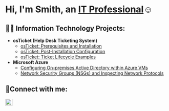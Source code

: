 <h1>Hi, I'm Smith, an <a href="https://linkedin.com/in/Louie-Sm">IT Professional</a>☺</h1>

<h2>👨‍💻 Information Technology Projects:</h2>

- <b>osTicket (Help Desk Ticketing System)</b>
  - [osTicket: Prerequisites and Installation](https://github.com/Louie-Sm/osTicket-Prerequisites-and-Installation)
  - [osTicket: Post-Installation Configuration](https://github.com/Louie-Sm/osTicket-Post-Installation-Configuration)
  - [osTicket: Ticket Lifecycle Examples](https://github.com/Louie-Sm/osTicket-Lifecycle-Examples)
- <b>Microsoft Azure</b>
  - [Configuring On-premises Active Directory within Azure VMs](https://github.com/Louie-Sm/Configuring-Active-Directory-on-Prem-within-Azure-VMs)
  - [Network Security Groups (NSGs) and Inspecting Network Protocols](https://github.com/Louie-Sm/azure-network-protocols)

<h2>🤳Connect with me:</h2>

[<img align="left" alt="Josh | LinkedIn" width="22px" src="https://cdn.jsdelivr.net/npm/simple-icons@v3/icons/linkedin.svg" />][linkedin]

[linkedin]: https://linkedin.com/in/Louie-Sm
